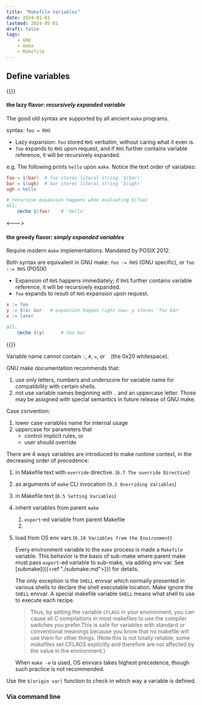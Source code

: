 ```yaml
---
title: "Makefile Variables"
date: 2024-01-01
lastmod: 2024-05-01
draft: false
tags:
    - GNU
    - make
    - Makefile
---
```



## Define variables

{{<columns>}}

#### the lazy flavor: *recursively expanded variable*

The good old syntax are supported by all ancient `make` programs.

syntax: `foo = RHS`
- Lazy expansion: `foo` stored `RHS` verbatim, without caring what it even is. 
- `foo` expands to `RHS` upon request, and if `RHS` further contains variable reference, it will be recursively expanded.

e.g. The following prints `hello` upon `make`. Notice the text order of variables:

```makefile
foo = $(bar)  # foo stores literal string '$(bar)'
bar = $(ugh)  # bar stores literal string '$(ugh)'
ugh = hello

# recursive expansion happens when evaluating $(foo)
all:
	@echo $(foo)    # 'hello'
```

<--->

#### the greedy flavor: *simply expanded variables*

Require modern `make` implementations. Mandated by POSIX 2012.

Both syntax are equivalent in GNU make:
`foo := RHS` (GNU specific), or `foo ::= RHS` (POSIX)

- Expansion of `RHS` happens immediately; if `RHS` further contains variable reference, it will be recursively expanded.
- `foo` expands to result of `RHS` expansion upon request.

```makefile
x := foo
y := $(x) bar   # expansion happen right now: y stores 'foo bar'
x := later

all:
	@echo $(y)		# foo bar
```

{{</columns>}}





Variable name cannot contain `:`, `#`, `=`, or ` ` (the 0x20 whitespace).

GNU make documentation recommends that:
1. use only letters, numbers and underscore for variable name for compatibility with certain shells.
2. not use variable names beginning with `.` and an uppercase letter. Those may be assigned with special semantics in future release of GNU make.

Case convention:
1. lower case variables name for internal usage
2. uppercase for parameters that
    - control implicit rules, or
    - user should override


There are 4 ways variables are introduced to make runtime context, in the decreasing order of precedence:
1. in Makefile text with `override` directive. (`6.7 The override Directive`)
2. as arguments of `make` CLI invocation (`9.5 Overriding Variables`)
3. in Makefile text (`6.5 Setting Variables`)
4. inherit variables from parent `make`
   1. `export`-ed variable from parent Makefile
   2. 
5. load from OS env vars (`6.10 Variables from the Environment`)

    Every environment variable to the `make` process is made a `Makefile` variable.
    This behavior is the basis of sub-make where parent make must pass `export`-ed variable to sub-make, via adding env var.
    See [submake]({{<ref "./submake.md">}}) for details.

    The only exception is the `SHELL` envvar which normally presented in various shells to declare the shell executable location.
    Make ignore the `SHELL` envvar. A special makefile variable `SHELL` means what shell to use to execute each recipe.

    > Thus, by setting the variable `CFLAGS` in your environment, you can cause all C compilations in most makefiles to use the compiler switches you prefer.This is safe for variables with standard or conventional meanings because you know that no makefile will use them for other things. (Note this is not totally reliable; some makefiles set CFLAGS explicitly and therefore are not affected by the value in the environment.)

    When `make -e` is used, OS envvars takes highest precedence, though such practice is not recommended.

Use the `$(origin var)` function to check in which way a variable is defined.

### Via command line
